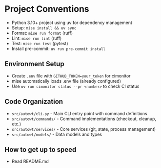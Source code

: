 # Project Conventions

- Python 3.10+ project using uv for dependency management
- Setup: `mise install && uv sync`
- Format: `mise run format` (ruff)
- Lint: `mise run lint` (ruff)
- Test: `mise run test` (pytest)
- Install pre-commit: `uv run pre-commit install`

## Environment Setup

- Create `.env` file with `GITHUB_TOKEN=your_token` for cimonitor
- mise automatically loads .env file (already configured)
- Use `uv run cimonitor status --pr <number>` to check CI status

## Code Organization

- `src/autowt/cli.py` - Main CLI entry point with command definitions
- `src/autowt/commands/` - Command implementations (checkout, cleanup, etc.)
- `src/autowt/services/` - Core services (git, state, process management)
- `src/autowt/models/` - Data models and types

## How to get up to speed

- Read README.md
